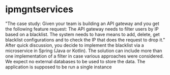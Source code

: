 # ipmgntservices

"The case study:
Given your team is building an API gateway and you get the following feature request:
The API gateway needs to filter users by IP based on a blacklist. The system needs to have means to add, delete, get blacklist configurations and to check the IP that does the request to drop it."
After quick discussion, you decide to implement the blacklist via a microservice in Spring (Java or Kotlin).
The solution can include more than one implementation of a filter in case various approaches were considered.
We expect no external databases to be used to store the data. The application is supposed to be run a single instance

